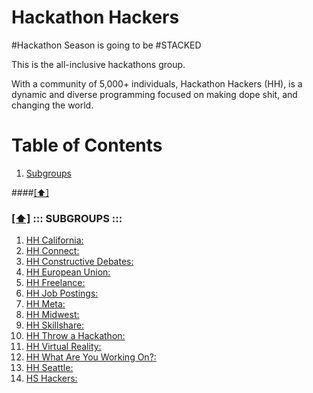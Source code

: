 Hackathon Hackers
==================

#Hackathon Season is going to be #STACKED

This is the all-inclusive hackathons group.

With a community of 5,000+ individuals, Hackathon Hackers (HH), is a dynamic and diverse programming focused on making dope shit, and changing the world. 

# <a name='toc'>Table of Contents</a>

  1. [Subgroups](#subgroups)
  

####[[⬆]](#toc)


### [[⬆]](#toc) <a name='subgroups'>::: SUBGROUPS :::</a> 
1. [HH California:](http://bit.ly/hhcalifornia)
2. [HH Connect:](http://bit.ly/hhconnect)
3. [HH Constructive Debates:](http://bit.ly/hhdebates)
4. [HH European Union:](http://bit.ly/hheurope)
5. [HH Freelance:](http://bit.ly/hhfreelance)
6. [HH Job Postings:](http://bit.ly/hhhires)
7. [HH Meta:](http://bit.ly/hhmeta)
8. [HH Midwest:](http://bit.ly/hhmidwest)
9. [HH Skillshare:](http://bit.ly/hhskillshare)
10. [HH Throw a Hackathon:](http://bit.ly/hhthrowahack)
11. [HH Virtual Reality:](http://bit.ly/hhvirtual)
12. [HH What Are You Working On?:](http://bit.ly/hhwaywo)
13. [HH Seattle:](https://www.facebook.com/groups/808089029211525/)
14. [HS Hackers:](http://bit.ly/hshackers)
